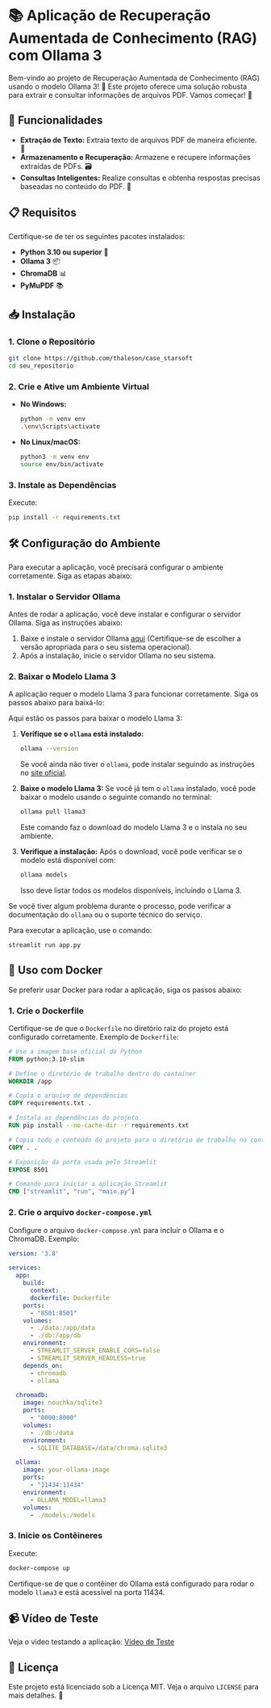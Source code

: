 # 📚 Aplicação de Recuperação Aumentada de Conhecimento (RAG) com Ollama 3

Bem-vindo ao projeto de Recuperação Aumentada de Conhecimento (RAG) usando o modelo Ollama 3! 🎉 Este projeto oferece uma solução robusta para extrair e consultar informações de arquivos PDF. Vamos começar! 🚀

## 🌟 Funcionalidades

- **Extração de Texto:** Extraia texto de arquivos PDF de maneira eficiente. 📄
- **Armazenamento e Recuperação:** Armazene e recupere informações extraídas de PDFs. 🗃️
- **Consultas Inteligentes:** Realize consultas e obtenha respostas precisas baseadas no conteúdo do PDF. 🤖

## 📋 Requisitos

Certifique-se de ter os seguintes pacotes instalados:

- **Python 3.10 ou superior** 🐍
- **Ollama 3** 📦
- **ChromaDB** 📊
- **PyMuPDF** 📚

## 📥 Instalação

### 1. Clone o Repositório

```bash
git clone https://github.com/thaleson/case_starsoft
cd seu_repositorio
```

### 2. Crie e Ative um Ambiente Virtual

- **No Windows:**

  ```bash
  python -m venv env
  .\env\Scripts\activate
  ```

- **No Linux/macOS:**

  ```bash
  python3 -m venv env
  source env/bin/activate
  ```

### 3. Instale as Dependências

Execute:

```bash
pip install -r requirements.txt
```



## 🛠️ Configuração do Ambiente

Para executar a aplicação, você precisará configurar o ambiente corretamente. Siga as etapas abaixo:

### 1. **Instalar o Servidor Ollama**

Antes de rodar a aplicação, você deve instalar e configurar o servidor Ollama. Siga as instruções abaixo:

1. Baixe e instale o servidor Ollama [aqui](https://ollama.com/download) (Certifique-se de escolher a versão apropriada para o seu sistema operacional).
2. Após a instalação, inicie o servidor Ollama no seu sistema.

### 2. **Baixar o Modelo Llama 3**

A aplicação requer o modelo Llama 3 para funcionar corretamente. Siga os passos abaixo para baixá-lo:


Aqui estão os passos para baixar o modelo Llama 3:

1. **Verifique se o `ollama` está instalado:**
   ```bash
   ollama --version
   ```
   Se você ainda não tiver o `ollama`, pode instalar seguindo as instruções no [site oficial](https://ollama.com/).

2. **Baixe o modelo Llama 3:**
   Se você já tem o `ollama` instalado, você pode baixar o modelo usando o seguinte comando no terminal:
   ```bash
   ollama pull llama3
   ```
   Este comando faz o download do modelo Llama 3 e o instala no seu ambiente.

3. **Verifique a instalação:**
   Após o download, você pode verificar se o modelo está disponível com:
   ```bash
   ollama models
   ```
   Isso deve listar todos os modelos disponíveis, incluindo o Llama 3.

Se você tiver algum problema durante o processo, pode verificar a documentação do `ollama` ou o suporte técnico do serviço.
   

Para executar a aplicação, use o comando:

```bash
streamlit run app.py
```


## 🐳 Uso com Docker

Se preferir usar Docker para rodar a aplicação, siga os passos abaixo:

### 1. Crie o Dockerfile

Certifique-se de que o `Dockerfile` no diretório raiz do projeto está configurado corretamente. Exemplo de `Dockerfile`:

```dockerfile
# Use a imagem base oficial do Python
FROM python:3.10-slim

# Define o diretório de trabalho dentro do container
WORKDIR /app

# Copia o arquivo de dependências
COPY requirements.txt .

# Instala as dependências do projeto
RUN pip install --no-cache-dir -r requirements.txt

# Copia todo o conteúdo do projeto para o diretório de trabalho no container
COPY . .

# Exposição da porta usada pelo Streamlit
EXPOSE 8501

# Comando para iniciar a aplicação Streamlit
CMD ["streamlit", "run", "main.py"]
```

### 2. Crie o arquivo `docker-compose.yml`

Configure o arquivo `docker-compose.yml` para incluir o Ollama e o ChromaDB. Exemplo:

```yaml
version: '3.8'

services:
  app:
    build:
      context: .
      dockerfile: Dockerfile
    ports:
      - "8501:8501"
    volumes:
      - ./data:/app/data
      - ./db:/app/db
    environment:
      - STREAMLIT_SERVER_ENABLE_CORS=false
      - STREAMLIT_SERVER_HEADLESS=true
    depends_on:
      - chromadb
      - ollama

  chromadb:
    image: nouchka/sqlite3
    ports:
      - "8000:8000"
    volumes:
      - ./db:/data
    environment:
      - SQLITE_DATABASE=/data/chroma.sqlite3

  ollama:
    image: your-ollama-image
    ports:
      - "11434:11434"
    environment:
      - OLLAMA_MODEL=llama3
    volumes:
      - ./models:/models
```

### 3. Inicie os Contêineres

Execute:

```bash
docker-compose up
```

Certifique-se de que o contêiner do Ollama está configurado para rodar o modelo `llama3` e está acessível na porta 11434.

## 📹 Vídeo de Teste

Veja o vídeo testando a aplicação: [Vídeo de Teste](https://www.youtube.com/watch?v=Wiu-epVUAQo&t=53s)

## 📜 Licença

Este projeto está licenciado sob a Licença MIT. Veja o arquivo `LICENSE` para mais detalhes. 📜

